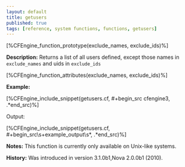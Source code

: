 ```yaml
---
layout: default
title: getusers
published: true
tags: [reference, system functions, functions, getusers]
---
```


[%CFEngine_function_prototype(exclude_names, exclude_ids)%]

**Description:** Returns a list of all users defined, except those names in `exclude_names` and uids in `exclude_ids`

[%CFEngine_function_attributes(exclude_names, exclude_ids)%]

**Example:**

[%CFEngine_include_snippet(getusers.cf, #\+begin_src cfengine3, .*end_src)%]

Output:

[%CFEngine_include_snippet(getusers.cf, #\+begin_src\s+example_output\s*, .*end_src)%]

**Notes:**
This function is currently only available on Unix-like systems.

**History:** Was introduced in version 3.1.0b1,Nova 2.0.0b1 (2010).

